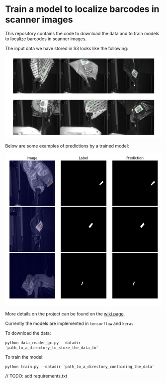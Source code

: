 # Train a model to localize barcodes in scanner images

This repository contains the code to download the data and to train models to
localize barcodes in scanner images.  

The input data we have stored in S3 looks like the following:

![](assets/barcodes_raw_data.png) 

Below are some examples of predictions by a trained model:

![](assets/barcode_model_predictions_sub_1.png)

More details on the project can be found on the [wiki page](https://kindredai.atlassian.net/wiki/spaces/PID/pages/2087714884/Learning+to+recognize+barcodes+in+scanner+images).

Currently the models are implemented in `tensorflow` and `keras`.

To download the data:

```
python data_reader_gc.py --datadir `path_to_a_directory_to_store_the_data_to`

```
To train the model:

```
python train.py --datadir `path_to_a_directory_containing_the_data` 

```

// TODO: add requirements.txt